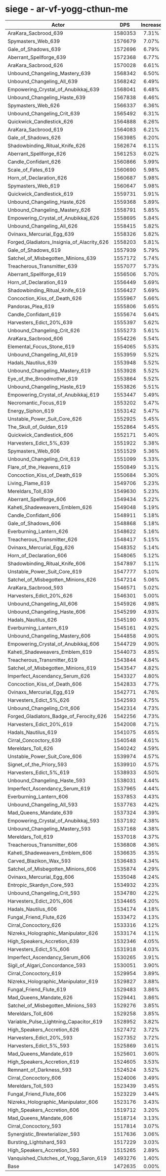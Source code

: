 # siege - ar-vf-yogg-cthun-me
| Actor | DPS | Increase |
|---|:---:|:---:|
|AraKara_Sacbrood_639|1580353|7.31%|
|Spymasters_Web_639|1576679|7.07%|
|Gale_of_Shadows_639|1572696|6.79%|
|Aberrant_Spellforge_639|1572368|6.77%|
|AraKara_Sacbrood_626|1570028|6.61%|
|Unbound_Changeling_Mastery_639|1568342|6.50%|
|Unbound_Changeling_All_639|1568242|6.49%|
|Empowering_Crystal_of_Anubikkaj_639|1568041|6.48%|
|Unbound_Changeling_Haste_639|1567838|6.46%|
|Spymasters_Web_626|1566337|6.36%|
|Unbound_Changeling_Crit_639|1565492|6.31%|
|Quickwick_Candlestick_626|1564888|6.26%|
|AraKara_Sacbrood_619|1564083|6.21%|
|Gale_of_Shadows_626|1563985|6.20%|
|Shadowbinding_Ritual_Knife_626|1562674|6.11%|
|Aberrant_Spellforge_626|1561253|6.02%|
|Candle_Confidant_626|1560866|5.99%|
|Scale_of_Fates_619|1560690|5.98%|
|Horn_of_Declaration_626|1560687|5.98%|
|Spymasters_Web_619|1560647|5.98%|
|Quickwick_Candlestick_619|1559731|5.91%|
|Unbound_Changeling_Haste_626|1559368|5.89%|
|Unbound_Changeling_Mastery_626|1558791|5.85%|
|Empowering_Crystal_of_Anubikkaj_626|1558695|5.84%|
|Unbound_Changeling_All_626|1558415|5.82%|
|Ovinaxs_Mercurial_Egg_639|1558326|5.82%|
|Forged_Gladiators_Insignia_of_Alacrity_626|1558203|5.81%|
|Gale_of_Shadows_619|1557939|5.79%|
|Satchel_of_Misbegotten_Minions_639|1557172|5.74%|
|Treacherous_Transmitter_639|1557077|5.73%|
|Aberrant_Spellforge_619|1556506|5.70%|
|Horn_of_Declaration_619|1556449|5.69%|
|Shadowbinding_Ritual_Knife_619|1556427|5.69%|
|Concoction_Kiss_of_Death_626|1555967|5.66%|
|Pandoras_Plea_619|1555806|5.65%|
|Candle_Confidant_619|1555674|5.64%|
|Harvesters_Edict_20%_639|1555397|5.62%|
|Unbound_Changeling_Crit_626|1555273|5.61%|
|AraKara_Sacbrood_606|1554226|5.54%|
|Elemental_Focus_Stone_619|1554065|5.53%|
|Unbound_Changeling_All_619|1553959|5.52%|
|Hadals_Nautilus_639|1553948|5.52%|
|Unbound_Changeling_Mastery_619|1553928|5.52%|
|Eye_of_the_Broodmother_619|1553864|5.52%|
|Unbound_Changeling_Haste_619|1553826|5.51%|
|Empowering_Crystal_of_Anubikkaj_619|1553447|5.49%|
|Necromantic_Focus_619|1553202|5.47%|
|Energy_Siphon_619|1553142|5.47%|
|Unstable_Power_Suit_Core_626|1552925|5.45%|
|The_Skull_of_Guldan_619|1552864|5.45%|
|Quickwick_Candlestick_606|1552171|5.40%|
|Harvesters_Edict_5%_639|1551922|5.38%|
|Spymasters_Web_606|1551529|5.36%|
|Unbound_Changeling_Crit_619|1551099|5.33%|
|Flare_of_the_Heavens_619|1550849|5.31%|
|Concoction_Kiss_of_Death_619|1550684|5.30%|
|Living_Flame_619|1549706|5.23%|
|Mereldars_Toll_639|1549630|5.23%|
|Aberrant_Spellforge_606|1549434|5.22%|
|Kaheti_Shadeweavers_Emblem_626|1549048|5.19%|
|Candle_Confidant_606|1548911|5.18%|
|Gale_of_Shadows_606|1548868|5.18%|
|Everburning_Lantern_626|1548622|5.16%|
|Treacherous_Transmitter_626|1548417|5.15%|
|Ovinaxs_Mercurial_Egg_626|1548352|5.14%|
|Horn_of_Declaration_606|1548065|5.12%|
|Shadowbinding_Ritual_Knife_606|1547897|5.11%|
|Unstable_Power_Suit_Core_619|1547777|5.10%|
|Satchel_of_Misbegotten_Minions_626|1547214|5.06%|
|AraKara_Sacbrood_593|1546571|5.02%|
|Harvesters_Edict_20%_626|1546301|5.00%|
|Unbound_Changeling_All_606|1545926|4.98%|
|Unbound_Changeling_Haste_606|1545299|4.93%|
|Hadals_Nautilus_626|1545190|4.93%|
|Everburning_Lantern_619|1545161|4.92%|
|Unbound_Changeling_Mastery_606|1544858|4.90%|
|Empowering_Crystal_of_Anubikkaj_606|1544729|4.90%|
|Kaheti_Shadeweavers_Emblem_619|1544073|4.85%|
|Treacherous_Transmitter_619|1543844|4.84%|
|Satchel_of_Misbegotten_Minions_619|1543547|4.82%|
|Imperfect_Ascendancy_Serum_626|1543327|4.80%|
|Concoction_Kiss_of_Death_606|1542833|4.77%|
|Ovinaxs_Mercurial_Egg_619|1542771|4.76%|
|Harvesters_Edict_5%_626|1542593|4.75%|
|Unbound_Changeling_Crit_606|1542314|4.73%|
|Forged_Gladiators_Badge_of_Ferocity_626|1542256|4.73%|
|Harvesters_Edict_20%_619|1542008|4.71%|
|Hadals_Nautilus_619|1541075|4.65%|
|Cirral_Concoctory_639|1540548|4.61%|
|Mereldars_Toll_626|1540242|4.59%|
|Unstable_Power_Suit_Core_606|1539974|4.57%|
|Signet_of_the_Priory_593|1539910|4.57%|
|Harvesters_Edict_5%_619|1538933|4.50%|
|Unbound_Changeling_Haste_593|1538031|4.44%|
|Imperfect_Ascendancy_Serum_619|1537965|4.44%|
|Everburning_Lantern_606|1537853|4.43%|
|Unbound_Changeling_All_593|1537763|4.42%|
|Mad_Queens_Mandate_639|1537324|4.39%|
|Empowering_Crystal_of_Anubikkaj_593|1537192|4.38%|
|Unbound_Changeling_Mastery_593|1537168|4.38%|
|Mereldars_Toll_619|1537018|4.37%|
|Treacherous_Transmitter_606|1536808|4.36%|
|Kaheti_Shadeweavers_Emblem_606|1536635|4.35%|
|Carved_Blazikon_Wax_593|1536483|4.34%|
|Satchel_of_Misbegotten_Minions_606|1535874|4.29%|
|Ovinaxs_Mercurial_Egg_606|1535048|4.24%|
|Entropic_Skardyn_Core_593|1534932|4.23%|
|Unbound_Changeling_Crit_593|1534780|4.22%|
|Harvesters_Edict_20%_606|1534465|4.20%|
|Hadals_Nautilus_606|1534174|4.18%|
|Fungal_Friend_Flute_626|1533472|4.13%|
|Cirral_Concoctory_626|1533316|4.12%|
|Nizreks_Holographic_Manipulator_626|1533174|4.11%|
|High_Speakers_Accretion_639|1532346|4.05%|
|Harvesters_Edict_5%_606|1531918|4.03%|
|Imperfect_Ascendancy_Serum_606|1530265|3.91%|
|Sigil_of_Algari_Concordance_593|1530051|3.90%|
|Cirral_Concoctory_619|1529954|3.89%|
|Nizreks_Holographic_Manipulator_619|1529827|3.88%|
|Fungal_Friend_Flute_619|1529483|3.86%|
|Mad_Queens_Mandate_626|1529441|3.86%|
|Satchel_of_Misbegotten_Minions_593|1529276|3.85%|
|Mereldars_Toll_606|1529258|3.85%|
|Variable_Pulse_Lightning_Capacitor_619|1528952|3.82%|
|High_Speakers_Accretion_626|1527472|3.72%|
|Harvesters_Edict_20%_593|1527352|3.72%|
|Harvesters_Edict_5%_593|1525869|3.61%|
|Mad_Queens_Mandate_619|1525601|3.60%|
|High_Speakers_Accretion_619|1524605|3.53%|
|Remnant_of_Darkness_593|1524524|3.52%|
|Cirral_Concoctory_606|1524006|3.49%|
|Mereldars_Toll_593|1523439|3.45%|
|Fungal_Friend_Flute_606|1523229|3.44%|
|Nizreks_Holographic_Manipulator_606|1523176|3.43%|
|High_Speakers_Accretion_606|1519712|3.20%|
|Mad_Queens_Mandate_606|1518714|3.13%|
|Cirral_Concoctory_593|1517814|3.07%|
|Synergistic_Brewterializer_593|1517636|3.06%|
|Bursting_Lightshard_593|1517229|3.03%|
|High_Speakers_Accretion_593|1515265|2.89%|
|Vanquished_Clutches_of_Yogg_Saron_619|1493276|1.40%|
|Base|1472635|0.00%|
